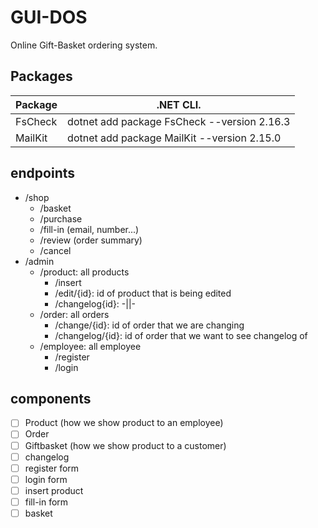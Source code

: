 # GUI-DOS
Online Gift-Basket ordering system.

## Packages
|Package     |.NET CLI.                          |
|------------|-----------------------------------|
|FsCheck     |dotnet add package FsCheck --version 2.16.3|
|MailKit     |dotnet add package MailKit --version 2.15.0|

## endpoints
- /shop
    - /basket
    - /purchase
    - /fill-in (email, number...)
    - /review  (order summary)
    - /cancel
- /admin
    - /product: all products
        - /insert
        - /edit/{id}: id of product that is being edited
        - /changelog{id}: -||-
    - /order: all orders
        - /change/{id}: id of order that we are changing
        - /changelog/{id}: id of order that we want to see changelog of
    - /employee: all employee
        - /register
        - /login

## components
- [ ] Product (how we show product to an employee)
- [ ] Order
- [ ] Giftbasket (how we show product to a customer)
- [ ] changelog
- [ ] register form
- [ ] login form
- [ ] insert product
- [ ] fill-in form
- [ ] basket
